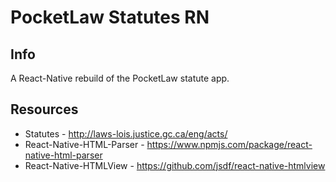 #  PocketLaw Statutes RN

## Info
A React-Native rebuild of the PocketLaw statute app.

## Resources
* Statutes - http://laws-lois.justice.gc.ca/eng/acts/
* React-Native-HTML-Parser - https://www.npmjs.com/package/react-native-html-parser
* React-Native-HTMLView - https://github.com/jsdf/react-native-htmlview
